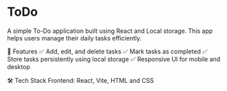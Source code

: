 # ToDo

A simple To-Do application built using React and Local storage. This app helps users manage their daily tasks efficiently.

🚀 Features
✅ Add, edit, and delete tasks
✅ Mark tasks as completed
✅ Store tasks persistently using local storage
✅ Responsive UI for mobile and desktop

🛠️ Tech Stack
Frontend: React, Vite, HTML and CSS
